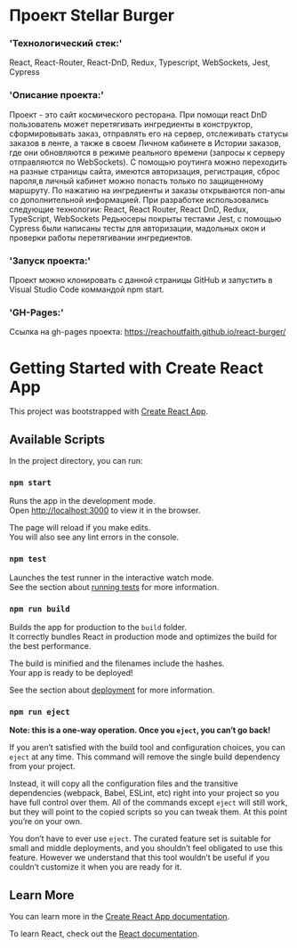 # Проект Stellar Burger

### 'Технологический стек:' 

React, React-Router, React-DnD, Redux, Typescript, WebSockets,  Jest, Cypress

### 'Описание проекта:'
Проект - это сайт космического ресторана.
При помощи react DnD пользователь может перетягивать ингредиенты в конструктор, сформировывать заказ, отправлять его на сервер, отслеживать статусы заказов в ленте, а также в своем Личном кабинете в Истории заказов, где они обновляются в режиме реального времени (запросы к серверу отправляются по WebSockets).
С помощью роутинга можно переходить на разные страницы сайта, имеются авторизация, регистрация, сброс пароля,в личный кабинет можно попасть только по защищенному маршруту. 
По нажатию на ингредиенты и заказы открываются поп-апы со дополнительной информацией.
При разработке использовались следующие технологии: React, React Router, React DnD, Redux, TypeScript, WebSockets
Редьюсеры покрыты тестами Jest, с помощью Cypress были написаны тесты для авторизации, мадольных окон и проверки работы перетягивании ингредиентов. 

### 'Запуск проекта:'

Проект можно клонировать с данной страницы GitHub и запустить в Visual Studio Code коммандой npm start.

### 'GH-Pages:'

Ссылка на gh-pages проекта: https://reachoutfaith.github.io/react-burger/

# Getting Started with Create React App

This project was bootstrapped with [Create React App](https://github.com/facebook/create-react-app).

## Available Scripts

In the project directory, you can run:

### `npm start`

Runs the app in the development mode.\
Open [http://localhost:3000](http://localhost:3000) to view it in the browser.

The page will reload if you make edits.\
You will also see any lint errors in the console.

### `npm test`

Launches the test runner in the interactive watch mode.\
See the section about [running tests](https://facebook.github.io/create-react-app/docs/running-tests) for more information.

### `npm run build`

Builds the app for production to the `build` folder.\
It correctly bundles React in production mode and optimizes the build for the best performance.

The build is minified and the filenames include the hashes.\
Your app is ready to be deployed!

See the section about [deployment](https://facebook.github.io/create-react-app/docs/deployment) for more information.

### `npm run eject`

**Note: this is a one-way operation. Once you `eject`, you can’t go back!**

If you aren’t satisfied with the build tool and configuration choices, you can `eject` at any time. This command will remove the single build dependency from your project.

Instead, it will copy all the configuration files and the transitive dependencies (webpack, Babel, ESLint, etc) right into your project so you have full control over them. All of the commands except `eject` will still work, but they will point to the copied scripts so you can tweak them. At this point you’re on your own.

You don’t have to ever use `eject`. The curated feature set is suitable for small and middle deployments, and you shouldn’t feel obligated to use this feature. However we understand that this tool wouldn’t be useful if you couldn’t customize it when you are ready for it.

## Learn More

You can learn more in the [Create React App documentation](https://facebook.github.io/create-react-app/docs/getting-started).

To learn React, check out the [React documentation](https://reactjs.org/).
